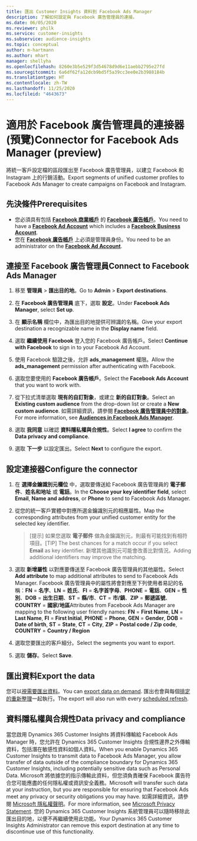 ```yaml
---
title: 匯出 Customer Insights 資料到 Facebook Ads Manager
description: 了解如何設定與 Facebook 廣告管理員的連接。
ms.date: 06/05/2020
ms.reviewer: philk
ms.service: customer-insights
ms.subservice: audience-insights
ms.topic: conceptual
author: m-hartmann
ms.author: mhart
manager: shellyha
ms.openlocfilehash: 8260e3b5e529f3d54678d9d6e11aebb2795e27fd
ms.sourcegitcommit: 6a6df62fa12dcb9bd5f5a39cc3ee0e2b3988184b
ms.translationtype: HT
ms.contentlocale: zh-TW
ms.lasthandoff: 11/25/2020
ms.locfileid: "4643673"
---
```

# <a name="connector-for-facebook-ads-manager-preview"></a><span data-ttu-id="dcca8-103">適用於 Facebook 廣告管理員的連接器 (預覽)</span><span class="sxs-lookup"><span data-stu-id="dcca8-103">Connector for Facebook Ads Manager (preview)</span></span>

<span data-ttu-id="dcca8-104">將統一客戶設定檔的區段匯出至 Facebook 廣告管理員，以建立 Facebook 和 Instagram 上的行銷活動。</span><span class="sxs-lookup"><span data-stu-id="dcca8-104">Export segments of unified customer profiles to Facebook Ads Manager to create campaigns on Facebook and Instagram.</span></span>

## <a name="prerequisites"></a><span data-ttu-id="dcca8-105">先決條件</span><span class="sxs-lookup"><span data-stu-id="dcca8-105">Prerequisites</span></span>

- <span data-ttu-id="dcca8-106">您必須具有包括 [**Facebook 商業帳戶**](https://business.facebook.com/) 的 [**Facebook 廣告帳戶**](https://www.facebook.com/business/learn/lessons/step-by-step-ads-manager-account)。</span><span class="sxs-lookup"><span data-stu-id="dcca8-106">You need to have a [**Facebook Ad Account**](https://www.facebook.com/business/learn/lessons/step-by-step-ads-manager-account) which includes a [**Facebook Business Account**](https://business.facebook.com/).</span></span>
- <span data-ttu-id="dcca8-107">您在 [**Facebook 廣告帳戶**](https://www.facebook.com/business/learn/lessons/step-by-step-ads-manager-account) 上必須是管理員身份。</span><span class="sxs-lookup"><span data-stu-id="dcca8-107">You need to be an administrator on the [**Facebook Ad Account**](https://www.facebook.com/business/learn/lessons/step-by-step-ads-manager-account).</span></span>

## <a name="connect-to-facebook-ads-manager"></a><span data-ttu-id="dcca8-108">連接至 Facebook 廣告管理員</span><span class="sxs-lookup"><span data-stu-id="dcca8-108">Connect to Facebook Ads Manager</span></span>

1. <span data-ttu-id="dcca8-109">移至 **管理員** > **匯出目的地**。</span><span class="sxs-lookup"><span data-stu-id="dcca8-109">Go to **Admin** > **Export destinations**.</span></span>

1. <span data-ttu-id="dcca8-110">在 **Facebook 廣告管理員** 底下，選取 **設定**。</span><span class="sxs-lookup"><span data-stu-id="dcca8-110">Under **Facebook Ads Manager**, select **Set up**.</span></span>

1. <span data-ttu-id="dcca8-111">在 **顯示名稱** 欄位中，為匯出目的地提供可辨識的名稱。</span><span class="sxs-lookup"><span data-stu-id="dcca8-111">Give your export destination a recognizable name in the **Display name** field.</span></span>

1. <span data-ttu-id="dcca8-112">選取 **繼續使用 Facebook** 登入您的 Facebook 廣告帳戶。</span><span class="sxs-lookup"><span data-stu-id="dcca8-112">Select **Continue with Facebook** to sign in to your Facebook Ad Account.</span></span>

1. <span data-ttu-id="dcca8-113">使用 Facebook 驗證之後，允許 **ads_management** 權限。</span><span class="sxs-lookup"><span data-stu-id="dcca8-113">Allow the **ads_management** permission after authenticating with Facebook.</span></span>

1. <span data-ttu-id="dcca8-114">選取您要使用的 **Facebook 廣告帳戶**。</span><span class="sxs-lookup"><span data-stu-id="dcca8-114">Select the **Facebook Ads Account** that you want to work with.</span></span>

1. <span data-ttu-id="dcca8-115">從下拉式清單選取 **現有的自訂對象**，或建立 **新的自訂對象**。</span><span class="sxs-lookup"><span data-stu-id="dcca8-115">Select an **Existing custom audience** from the drop-down list or create a **New custom audience**.</span></span> <span data-ttu-id="dcca8-116">如需詳細資訊，請參閱 [**Facebook 廣告管理員中的對象**](https://www.facebook.com/business/help/744354708981227?id=2469097953376494)。</span><span class="sxs-lookup"><span data-stu-id="dcca8-116">For more information, see [**Audiences in Facebook Ads Manager**](https://www.facebook.com/business/help/744354708981227?id=2469097953376494).</span></span>

1. <span data-ttu-id="dcca8-117">選取 **我同意** 以確認 **資料隱私權與合規性**。</span><span class="sxs-lookup"><span data-stu-id="dcca8-117">Select **I agree** to confirm the **Data privacy and compliance**.</span></span>

1. <span data-ttu-id="dcca8-118">選取 **下一步** 以設定匯出。</span><span class="sxs-lookup"><span data-stu-id="dcca8-118">Select **Next** to configure the export.</span></span>

## <a name="configure-the-connector"></a><span data-ttu-id="dcca8-119">設定連接器</span><span class="sxs-lookup"><span data-stu-id="dcca8-119">Configure the connector</span></span>

1. <span data-ttu-id="dcca8-120">在 **選擇金鑰識別元欄位** 中，選取要傳送給 Facebook 廣告管理員的 **電子郵件**、**姓名和地址** 或 **電話**。</span><span class="sxs-lookup"><span data-stu-id="dcca8-120">In the **Choose your key identifier field**, select **Email**, **Name and address**, or **Phone** to send to Facebook Ads Manager.</span></span>

1. <span data-ttu-id="dcca8-121">從您的統一客戶實體中對應所選金鑰識別元的相應屬性。</span><span class="sxs-lookup"><span data-stu-id="dcca8-121">Map the corresponding attributes from your unified customer entity for the selected key identifier.</span></span>
   > <span data-ttu-id="dcca8-122">[提示] 如果您選取 **電子郵件** 做為金鑰識別元，則最有可能找到有相符項目。</span><span class="sxs-lookup"><span data-stu-id="dcca8-122">[TIP] The best chances for a match occur if you select **Email** as key identifier.</span></span> <span data-ttu-id="dcca8-123">新增其他識別元可能會改善比對情況。</span><span class="sxs-lookup"><span data-stu-id="dcca8-123">Adding additional identifiers may improve the matching.</span></span>

1. <span data-ttu-id="dcca8-124">選取 **新增屬性** 以對應要傳送至 Facebook 廣告管理員的其他屬性。</span><span class="sxs-lookup"><span data-stu-id="dcca8-124">Select **Add attribute** to map additional attributes to send to Facebook Ads Manager.</span></span> <span data-ttu-id="dcca8-125">Facebook 廣告管理員中的屬性將會對應至下列使用者易記的名稱：**FN** = **名字**、**LN** = **姓氏**、**FI** = **名字首字母**、**PHONE** = **電話**、**GEN** = **性別**、**DOB** = **出生日期**、**ST** = **縣/市**、**CT** = **市/鎮**、**ZIP** = **郵遞區號**、**COUNTRY** = **國家/地區**</span><span class="sxs-lookup"><span data-stu-id="dcca8-125">Attributes from Facebook Ads Manager are mapping to the following user friendly names: **FN** = **First Name**, **LN** = **Last Name**, **FI** = **First Initial**, **PHONE** = **Phone**, **GEN** = **Gender**, **DOB** = **Date of birth**, **ST** = **State**, **CT** = **City**, **ZIP** = **Postal code / Zip code**, **COUNTRY** = **Country / Region**</span></span>

1. <span data-ttu-id="dcca8-126">選取您要匯出的客戶細分。</span><span class="sxs-lookup"><span data-stu-id="dcca8-126">Select the segments you want to export.</span></span>

1. <span data-ttu-id="dcca8-127">選取 **儲存**。</span><span class="sxs-lookup"><span data-stu-id="dcca8-127">Select **Save**.</span></span>

## <a name="export-the-data"></a><span data-ttu-id="dcca8-128">匯出資料</span><span class="sxs-lookup"><span data-stu-id="dcca8-128">Export the data</span></span>

<span data-ttu-id="dcca8-129">您可以[視需要匯出資料](export-destinations.md)。</span><span class="sxs-lookup"><span data-stu-id="dcca8-129">You can [export data on demand](export-destinations.md).</span></span> <span data-ttu-id="dcca8-130">匯出也會與每個[排定的重新整理](system.md#schedule-tab)一起執行。</span><span class="sxs-lookup"><span data-stu-id="dcca8-130">The export will also run with every [scheduled refresh](system.md#schedule-tab).</span></span>

## <a name="data-privacy-and-compliance"></a><span data-ttu-id="dcca8-131">資料隱私權與合規性</span><span class="sxs-lookup"><span data-stu-id="dcca8-131">Data privacy and compliance</span></span>

<span data-ttu-id="dcca8-132">當您啟用 Dynamics 365 Customer Insights 將資料傳輸給 Facebook Ads Manager 時，您允許在 Dynamics 365 Customer Insights 合規性邊界之外傳輸資料，包括潛在敏感性資料如個人資料。</span><span class="sxs-lookup"><span data-stu-id="dcca8-132">When you enable Dynamics 365 Customer Insights to transmit data to Facebook Ads Manager, you allow transfer of data outside of the compliance boundary for Dynamics 365 Customer Insights, including potentially sensitive data such as Personal Data.</span></span> <span data-ttu-id="dcca8-133">Microsoft 將依據您的指示傳輸此資料，但您須負責確保 Facebook 廣告符合您可能應盡的任何隱私權或資訊安全義務。</span><span class="sxs-lookup"><span data-stu-id="dcca8-133">Microsoft will transfer such data at your instruction, but you are responsible for ensuring that Facebook Ads meet any privacy or security obligations you may have.</span></span> <span data-ttu-id="dcca8-134">如需詳細資訊，請參閱 [Microsoft 隱私權聲明](https://go.microsoft.com/fwlink/?linkid=396732)。</span><span class="sxs-lookup"><span data-stu-id="dcca8-134">For more information, see [Microsoft Privacy Statement](https://go.microsoft.com/fwlink/?linkid=396732).</span></span>
<span data-ttu-id="dcca8-135">您的 Dynamics 365 Customer Insights 系統管理員可以隨時移除此匯出目的地，以便不再繼續使用此功能。</span><span class="sxs-lookup"><span data-stu-id="dcca8-135">Your Dynamics 365 Customer Insights Administrator can remove this export destination at any time to discontinue use of this functionality.</span></span>
